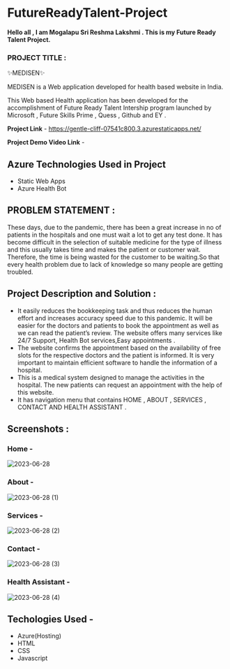 # FutureReadyTalent-Project

**Hello all , I am Mogalapu Sri Reshma Lakshmi . This is my Future Ready Talent Project.**

### PROJECT TITLE :

✨MEDISEN✨

MEDISEN is a Web application developed for health based website in India.

This Web based Health application has been developed for the accomplishment of Future Ready Talent Intership program launched by Microsoft , Future Skills Prime , Quess , Github and EY .

**Project Link** - https://gentle-cliff-07541c800.3.azurestaticapps.net/

**Project Demo Video Link** -

## Azure Technologies Used in Project 
- Static Web Apps
- Azure Health Bot

## PROBLEM STATEMENT :

These days, due to the pandemic, there has been a great increase in no of patients in the hospitals and one must wait a lot to get any test done. It has become difficult in the selection of suitable medicine for the type of illness and this usually takes time and makes the patient or customer wait. Therefore, the time is being wasted for the customer to be waiting.So that every health problem due to lack of knowledge so many people are getting troubled.

## Project Description and Solution :

- It easily reduces the bookkeeping task and thus reduces the human effort and increases accuracy speed due to this pandemic. It will be easier for the doctors and patients to book the appointment as well as we can read the patient’s review. The website offers many services like  24/7 Support, Health Bot services,Easy appointments .
- The website confirms the appointment based on the availability of free slots for the respective doctors and the patient is informed. It is very important to maintain efficient software to handle the information of a hospital.
- This is a medical system designed to manage the activities in the hospital. The new patients can request an appointment with the help of this website.
- It has navigation menu that contains HOME , ABOUT , SERVICES , CONTACT AND HEALTH ASSISTANT .

## Screenshots :

### Home -

![2023-06-28](https://github.com/reshma-1234/FutureReadyTalent-Project/assets/109510775/0af59f5a-362b-470d-9810-945fa0473ec7)


### About -

![2023-06-28 (1)](https://github.com/reshma-1234/FutureReadyTalent-Project/assets/109510775/8972a493-15cf-42df-bec7-4ed77fd9ad77)


### Services -

![2023-06-28 (2)](https://github.com/reshma-1234/FutureReadyTalent-Project/assets/109510775/bffc449f-dc5f-4e31-8758-9cef9c47d442)


### Contact -

![2023-06-28 (3)](https://github.com/reshma-1234/FutureReadyTalent-Project/assets/109510775/0c300589-2368-4b08-bd85-aaecd7dc36d0)


### Health Assistant -

![2023-06-28 (4)](https://github.com/reshma-1234/FutureReadyTalent-Project/assets/109510775/f4c4fb91-941d-4370-a7da-86fc39534f98)

## Techologies Used -
- Azure(Hosting)
- HTML
- CSS
- Javascript



